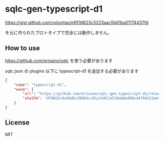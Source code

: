 # sqlc-gen-typescript-d1

https://gist.github.com/voluntas/e9516823c5223aac5b61ba51174437fd

を元に作られたプロトタイプで完全には動作しません。

## How to use

https://github.com/orisano/sqlc を使う必要があります

sqlc.json の plugins 以下に typescript-d1 を追加する必要があります
```json
{
    "name": "typescript-d1",
    "wasm": {
        "url": "https://github.com/orisano/sqlc-gen-typescript-d1/releases/download/v0.0.0-a/sqlc-gen-typescript-d1.wasm",
        "sha256": "d70852c9a58d6c30903cc81a7e811e530a69e096c44769223ae98b261184f146"
    }
}
```

## License
MIT